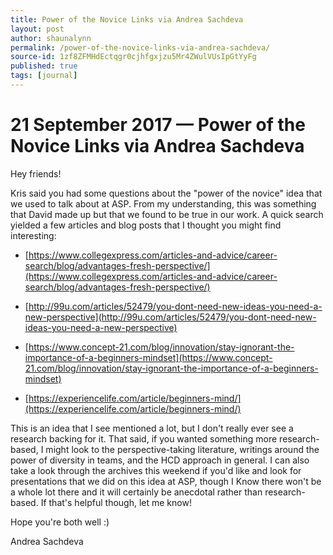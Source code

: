 ```yaml
---
title: Power of the Novice Links via Andrea Sachdeva
layout: post
author: shaunalynn
permalink: /power-of-the-novice-links-via-andrea-sachdeva/
source-id: 1zf8ZFMHdEctqgr0cjhfgxjzu5Mr4ZWulVUsIpGtYyFg
published: true
tags: [journal]
---
```


# 21 September 2017 — Power of the Novice Links via Andrea Sachdeva

Hey friends! 

Kris said you had some questions about the "power of the novice" idea that we used to talk about at ASP. From my understanding, this was something that David made up but that we found to be true in our work. A quick search yielded a few articles and blog posts that I thought you might find interesting:  

* [https://www.collegexpress.com/articles-and-advice/career-search/blog/advantages-fresh-perspective/](https://www.collegexpress.com/articles-and-advice/career-search/blog/advantages-fresh-perspective/)

* [http://99u.com/articles/52479/you-dont-need-new-ideas-you-need-a-new-perspective](http://99u.com/articles/52479/you-dont-need-new-ideas-you-need-a-new-perspective) 

* [https://www.concept-21.com/blog/innovation/stay-ignorant-the-importance-of-a-beginners-mindset](https://www.concept-21.com/blog/innovation/stay-ignorant-the-importance-of-a-beginners-mindset)

* [https://experiencelife.com/article/beginners-mind/](https://experiencelife.com/article/beginners-mind/)

This is an idea that I see mentioned a lot, but I don't really ever see a research backing for it. That said, if you wanted something more research-based, I might look to the perspective-taking literature, writings around the power of diversity in teams, and the HCD approach in general. I can also take a look through the archives this weekend if you'd like and look for presentations that we did on this idea at ASP, though I Know there won't be a whole lot there and it will certainly be anecdotal rather than research-based. If that's helpful though, let me know!

Hope you're both well :)

Andrea Sachdeva